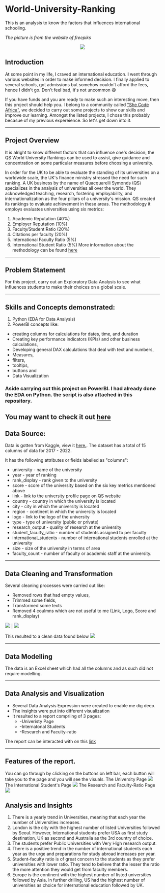 # World-University-Ranking
This is an analysis to know the factors that influences international schooling.

*The picture is from the website of freepiks*
<p align="center">
  <img src="https://github.com/Amarabright/World-University-Ranking/blob/main/UNI2.avif" />
</p>

## Introduction
At some point in my life, I craved an international education. I went through various websites in order to make informed decision. I finally applied to several schools, got admissions but somehow  couldn't afford the fees, hence I didn't go. Don't feel bad, it's not uncommon :sweat_smile:

If you have funds and you are ready to make such an interesting move, then this project should help you. 
I belong to a community called ["She Code Africa"](https://shecodeafrica.org/), we decided to carry out some projects to show our skills and improve our learning. Amongst the listed projects, I chose this probably becasue of my previous expereience. 
So let's get down into it.

---
## Project Overview
It is alright to know different factors that can influence one's decision, the QS World University Rankings can be used to assist, give guidance and concentration on some particular measures before choosing a university.

In order for the UK to be able to evaluate the standing of its universities on a worldwide scale, the UK's finance ministry stressed the need for such ranking. A UK business by the name of Quacquarelli Symonds (QS) specializes in the analysis of universities all over the world. They acknowledged teaching, research, fostering employability, and internationalization as the four pillars of a university's mission. QS created its rankings to evaluate achievement in these areas.
The methodology it employs evaluates universities using six metrics:

1. Academic Reputation (40%)
2. Employer Reputation (10%)
3. Faculty/Student Ratio (20%)
4. Citations per faculty (20%)
5. International Faculty Ratio (5%)
6. International Student Ratio (5%)
More information about the methodology can be found [here](https://www.topuniversities.com/qs-world-university-rankings/methodology)

---
## Problem Statement
For this project, carry out an Exploratory Data Analysis to see what influences students to make their choices on a global scale.

---
## Skills and Concepts demonstrated:
1. Python (EDA for Data Analysis)
2. PowerBI concepts like:
 - creating columns for calculations for dates, time, and duration
 - Creating key performance indicators (KPIs) and other business calculations,
 - Developing general DAX calculations that deal with text and numbers,
 - Measures,
 - filters,
 - tooltips,
 - buttons and 
 - Data Visualization
 
### Aside carrying out this project on PowerBI. I had already done the EDA on Python. the script is also attached in this repository. 
You may want to check it out [here](https://github.com/Amarabright/World-University-Ranking/blob/main/World%20University%20Ranking.ipynb)
---

## Data Source:
Data is gotten from Kaggle, view it [here.](https://www.kaggle.com/datasets/padhmam/qs-world-university-rankings-2017-2022). The dataset has a total of 15 columns of data for 2017 - 2022.

It has the following attributes or fields labelled as "columns":

 - university - name of the university
 - year - year of ranking
 - rank_display - rank given to the university
 - score - score of the university based on the six key metrics mentioned above
 - link - link to the university profile page on QS website
 - country - country in which the university is located
 - city - city in which the university is located
 - region - continent in which the university is located
 - logo - link to the logo of the university
 - type - type of university (public or private)
 - research_output - quality of research at the university
 - student_faculty_ratio - number of students assigned to per faculty
 - international_students - number of international students enrolled at the university
 - size - size of the university in terms of area
 - faculty_count - number of faculty or academic staff at the university.
 
 ---
 ## Data Cleaning and Transformation
 Several cleaning processes were carried out like:
 - Removed rows that had empty values,
 - Trimmed some fields,
 - Transformed some texts
 - Removed 4 coulmns which are not useful to me (Link, Logo, Score and rank_display)
 
 ![](Uni1.png)           |         ![](uni6.png)
 
 This resulted to a clean data found below
 ![](Cleandata.png)
 
 ---
 
 ## Data Modelling
 The data is an Excel sheet which had all the columns and as such did not require modelling.
 
 ---
 ## Data Analysis and Visualization
 - Several Data Analysis Expression were created to enable me dig deep.
 - The insights were put into different visualization
 - It resulted to a report compriing of 3 pages:
    - -Univeristy Page
    - -Internatonal Students
    - -Research and Faculty-ratio
    
    
  The report can be interacted with on this [link](https://app.powerbi.com/view?r=eyJrIjoiYjE5YWI1ZDQtNDVjZS00ZGIxLWE5YTYtZjBkYzIwYWJhNTI2IiwidCI6IjM0ODhhMWU5LTQwNmYtNGMzNS04Yjc0LTkyOGUzNDM5Yzc1MCJ9)
  
  ---
  ## Features of the report.
  You can go through by clicking on the buttons on left bar, each button will take you to the page and you will see the visuals.
  The University Page
  ![](UniPage.jpg)
  The International Student's Page
  ![](UniIntstudents.jpg)
  The Research and Faculty-Ratio Page
  ![](UniResearch.jpg)
  
  ## Analysis and Insights
  
  1. There is a yearly trend in Universities, meaning that each year the number of Universities increases. 
  2. London is the city with the highest number of listed Universities followed by Seoul.  However, International students prefer USA as first study destination, UK as second and Australia as the 3rd country of choice.
  3. The students prefer Public Universities with Very High research output.
  4. There is a positive trend in the number of international students each year as the urge and preparations for study abroad increases per year.
  5. Student-faculty ratio is of great concern to the students as they prefer universities with lower ratio. They tend to believe that the lesser the ratio the more attention they would get from faculty members.
  6. Europe is the continent with the highest number of listed universities followed by Asia. In further drilling, US had the highest number of universities as choice for international education followed by UK.



 
